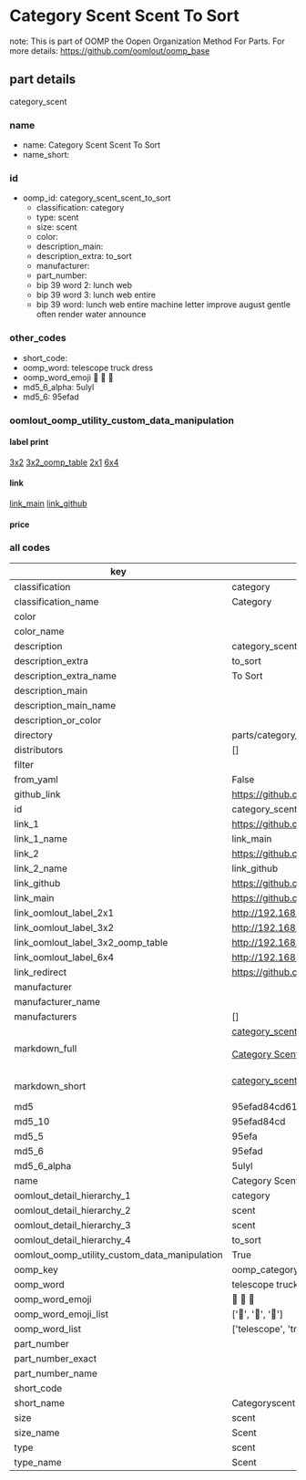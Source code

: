 # Category Scent Scent To Sort  

note: This is part of OOMP the Oopen Organization Method For Parts. For more details: https://github.com/oomlout/oomp_base

##  part details
  



category_scent



### name
* name: Category Scent Scent To Sort
* name_short: 
### id
* oomp_id: category_scent_scent_to_sort
  * classification: category
  * type: scent
  * size: scent
  * color: 
  * description_main: 
  * description_extra: to_sort
  * manufacturer: 
  * part_number: 
  * bip 39 word 2: lunch web
  * bip 39 word 3: lunch web entire
  * bip 39 word: lunch web entire machine letter improve august gentle often render water announce

### other_codes
* short_code: 
* oomp_word: telescope truck dress
* oomp_word_emoji :telescope: :truck: :dress:
* md5_6_alpha: 5ulyl
* md5_6: 95efad






### oomlout_oomp_utility_custom_data_manipulation
#### label print
[3x2](http://192.168.1.245:1112/?label=oomp%205ulyl)
[3x2_oomp_table](http://192.168.1.108:1112/?label=oomp%205ulyl)
[2x1](http://192.168.1.242:1112/?label=oomp%205ulyl)
[6x4](http://192.168.1.55:1112/?label=oomp%205ulyl)    

#### link

[link_main](https://github.com/oomlout/oomlout_oomp_version_1_messy/tree/main/parts/category_scent_scent_to_sort) [link_github](https://github.com/oomlout/oomlout_oomp_version_1_messy/tree/main/parts/category_scent_scent_to_sort)                             

#### price







### all codes 
| key | value |  
| --- | --- |  
| classification | category |  
| classification_name | Category |  
| color |  |  
| color_name |  |  
| description | category_scent |  
| description_extra | to_sort |  
| description_extra_name | To Sort |  
| description_main |  |  
| description_main_name |  |  
| description_or_color |   |  
| directory | parts/category_scent_scent_to_sort |  
| distributors | [] |  
| filter |  |  
| from_yaml | False |  
| github_link | https://github.com/oomlout/oomlout_oomp_part_src/tree/main/parts/category_scent_scent_to_sort |  
| id | category_scent_scent_to_sort |  
| link_1 | https://github.com/oomlout/oomlout_oomp_version_1_messy/tree/main/parts/category_scent_scent_to_sort |  
| link_1_name | link_main |  
| link_2 | https://github.com/oomlout/oomlout_oomp_version_1_messy/tree/main/parts/category_scent_scent_to_sort |  
| link_2_name | link_github |  
| link_github | https://github.com/oomlout/oomlout_oomp_version_1_messy/tree/main/parts/category_scent_scent_to_sort |  
| link_main | https://github.com/oomlout/oomlout_oomp_version_1_messy/tree/main/parts/category_scent_scent_to_sort |  
| link_oomlout_label_2x1 | http://192.168.1.242:1112/?label=oomp%205ulyl |  
| link_oomlout_label_3x2 | http://192.168.1.245:1112/?label=oomp%205ulyl |  
| link_oomlout_label_3x2_oomp_table | http://192.168.1.108:1112/?label=oomp%205ulyl |  
| link_oomlout_label_6x4 | http://192.168.1.55:1112/?label=oomp%205ulyl |  
| link_redirect | https://github.com/oomlout/oomlout_oomp_version_1_messy/tree/main/parts/category_scent_scent_to_sort |  
| manufacturer |  |  
| manufacturer_name |  |  
| manufacturers | [] |  
| markdown_full | [category_scent_scent_to_sort](none)<br>[](none)<br>[Category Scent Scent To Sort](none)<br><br> |  
| markdown_short | [category_scent_scent_to_sort](none)<br><br> |  
| md5 | 95efad84cd6121e5c8404858973e3429 |  
| md5_10 | 95efad84cd |  
| md5_5 | 95efa |  
| md5_6 | 95efad |  
| md5_6_alpha | 5ulyl |  
| name | Category Scent Scent To Sort |  
| oomlout_detail_hierarchy_1 | category |  
| oomlout_detail_hierarchy_2 | scent |  
| oomlout_detail_hierarchy_3 | scent |  
| oomlout_detail_hierarchy_4 | to_sort |  
| oomlout_oomp_utility_custom_data_manipulation | True |  
| oomp_key | oomp_category_scent_scent_to_sort |  
| oomp_word | telescope truck dress |  
| oomp_word_emoji | :telescope: :truck: :dress: |  
| oomp_word_emoji_list | [':telescope:', ':truck:', ':dress:'] |  
| oomp_word_list | ['telescope', 'truck', 'dress'] |  
| part_number |  |  
| part_number_exact |  |  
| part_number_name |  |  
| short_code |  |  
| short_name | Categoryscent |  
| size | scent |  
| size_name | Scent |  
| type | scent |  
| type_name | Scent |  
